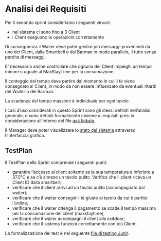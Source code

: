 # Analisi dei Requisiti

Per il secondo sprint consideriamo i seguenti vincoli:
*  nel sistema ci sono fino a 3 Client 
*  i Client eseguono le operazioni correttamente

Di conseguenza il Waiter deve poter gestire più messaggi provenienti da uno dei Client, dalla Smartbell o dal Barman in modo parallelo, il tutto senza perdita di messaggi.

E’ necessario anche controllare che ognuno dei Client impieghi un tempo minore o uguale al MaxStayTime per la consumazione.

Il conteggio del tempo deve partire dal momento in cui il tè viene consegnato al Client, in modo da non essere influenzato da eventuali ritardi del Waiter o del Barman.

La scadenza del tempo massimo è individuale per ogni tavolo.

I casi d’uso considerati in questo Sprint sono gli stessi definiti nell’analisi generale, e sono definiti formalmente insieme ai requisiti presi in considerazione all’interno del file [qak linkato](analisi.qak).

Il Manager deve poter visualizzare lo [stato del sistema](../../Sprint1/UserDocs/Analisi%20dei%20Requisiti.md#componenti-del-sistema) attraverso l'interfaccia grafica.

## TestPlan
Il TestPlan dello Sprint comprende i seguenti punti:
*  garantire l’accesso al client soltanto se la sua temperatura è inferiore a 37.5°C e se c’è almeno un tavolo pulito. Verifica che il client riceva un Client ID dalla smartbell;
*  verificare che il client arrivi ad un tavolo pulito (accompagnato dal waiter);
*  verificare che il waiter consegni il tè giusto al tavolo da cui è partito l’ordine;
*  verificare che il waiter ottenga il pagamento se scade il tempo massimo per la consumazione del client (maxstaytime);
*  verificare che il waiter accompagni il client alla exitdoor;
*  verificare che il sistema funzioni correttamente con più Client.

La formalizzazione dei test è nel seguente [file di testing Junit](../tearoom/src/test/kotlin/tearoom/TearoomTest.kt).
